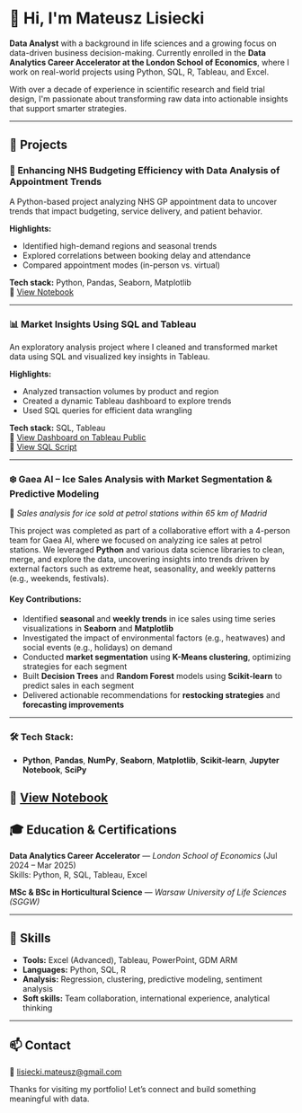 # 👋 Hi, I'm Mateusz Lisiecki

**Data Analyst** with a background in life sciences and a growing focus on data-driven business decision-making. Currently enrolled in the **Data Analytics Career Accelerator at the London School of Economics**, where I work on real-world projects using Python, SQL, R, Tableau, and Excel.

With over a decade of experience in scientific research and field trial design, I'm passionate about transforming raw data into actionable insights that support smarter strategies.

---

## 🚀 Projects

### 🏥 Enhancing NHS Budgeting Efficiency with Data Analysis of Appointment Trends

A Python-based project analyzing NHS GP appointment data to uncover trends that impact budgeting, service delivery, and patient behavior.

**Highlights:**
- Identified high-demand regions and seasonal trends
- Explored correlations between booking delay and attendance
- Compared appointment modes (in-person vs. virtual)

**Tech stack:** Python, Pandas, Seaborn, Matplotlib  
📂 [View Notebook](https://github.com/MatLis-Purple/Projects/blob/main/NHS_Appoinments_Analysis.ipynb)

---

### 📊 Market Insights Using SQL and Tableau

An exploratory analysis project where I cleaned and transformed market data using SQL and visualized key insights in Tableau.

**Highlights:**
- Analyzed transaction volumes by product and region
- Created a dynamic Tableau dashboard to explore trends
- Used SQL queries for efficient data wrangling

**Tech stack:** SQL, Tableau  
🧠 [View Dashboard on Tableau Public](https://public.tableau.com/app/profile/mateusz.lisiecki/viz/2Market_17421990875850/Dashboard1)  
📄 [View SQL Script](https://github.com/MatLis-Purple/Projects/blob/main/2Market_Exploratory_Analysis.sql)

---

### ❄️ **Gaea AI – Ice Sales Analysis with Market Segmentation & Predictive Modeling**

📍 *Sales analysis for ice sold at petrol stations within 65 km of Madrid*

This project was completed as part of a collaborative effort with a 4-person team for Gaea AI, where we focused on analyzing ice sales at petrol stations. We leveraged **Python** and various data science libraries to clean, merge, and explore the data, uncovering insights into trends driven by external factors such as extreme heat, seasonality, and weekly patterns (e.g., weekends, festivals).

#### **Key Contributions:**
- Identified **seasonal** and **weekly trends** in ice sales using time series visualizations in **Seaborn** and **Matplotlib**
- Investigated the impact of environmental factors (e.g., heatwaves) and social events (e.g., holidays) on demand
- Conducted **market segmentation** using **K-Means clustering**, optimizing strategies for each segment
- Built **Decision Trees** and **Random Forest** models using **Scikit-learn** to predict sales in each segment
- Delivered actionable recommendations for **restocking strategies** and **forecasting improvements**

---

### 🛠️ **Tech Stack:**
- **Python**, **Pandas**, **NumPy**, **Seaborn**, **Matplotlib**, **Scikit-learn**, **Jupyter Notebook**, **SciPy**

📂 [View Notebook](https://github.com/MatLis-Purple/Projects/releases/tag/v1.0)
---


## 🎓 Education & Certifications

**Data Analytics Career Accelerator** — *London School of Economics* (Jul 2024 – Mar 2025)  
Skills: Python, R, SQL, Tableau, Excel

**MSc & BSc in Horticultural Science** — *Warsaw University of Life Sciences (SGGW)*

---

## 🔧 Skills

- **Tools:** Excel (Advanced), Tableau, PowerPoint, GDM ARM  
- **Languages:** Python, SQL, R  
- **Analysis:** Regression, clustering, predictive modeling, sentiment analysis  
- **Soft skills:** Team collaboration, international experience, analytical thinking

---

## 📫 Contact
 
📧 lisiecki.mateusz@gmail.com   

Thanks for visiting my portfolio! Let’s connect and build something meaningful with data.
